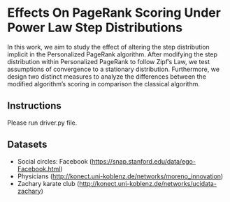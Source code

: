 # Effects On PageRank Scoring Under Power Law Step Distributions
In this work, we aim to study the effect of altering the step distribution implicit in the Personalized PageRank algorithm. After modifying the step distribution within Personalized PageRank to follow Zipf’s Law, we test assumptions of convergence to a stationary distribution. Furthermore, we design two distinct measures to analyze the differences between the modified algorithm’s scoring in comparison the classical algorithm.

## Instructions
Please run driver.py file.

## Datasets
- Social circles: Facebook (https://snap.stanford.edu/data/ego-Facebook.html)
- Physicians (http://konect.uni-koblenz.de/networks/moreno_innovation)
- Zachary karate club (http://konect.uni-koblenz.de/networks/ucidata-zachary)
